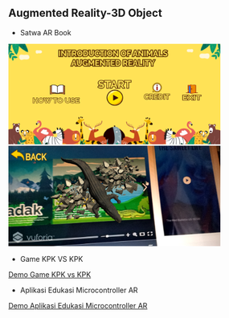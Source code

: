 ## Augmented Reality-3D Object

- Satwa AR Book

<img src="https://github.com/fadhilmuqsith/Portofolio/blob/main/AR-Game%20Development/Satwa%20AR%20Book/Halaman%20Utama.jpg" height="200"/> <img src="https://github.com/fadhilmuqsith/Portofolio/blob/main/AR-Game%20Development/Satwa%20AR%20Book/Scanning%20Marker.jpg" height="200"/>

- Game KPK VS KPK

[Demo Game KPK vs KPK](https://youtu.be/X0KldBLKhw4)


- Aplikasi Edukasi Microcontroller AR

[Demo Aplikasi Edukasi Microcontroller AR](https://youtu.be/Lrq3q_HIYP8)
